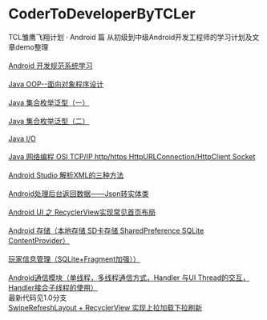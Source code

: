 # CoderToDeveloperByTCLer
TCL雏鹰飞翔计划 · Android 篇
从初级到中级Android开发工程师的学习计划及文章demo整理
<br>
<br>
[Android 开发规范系统学习](http://blog.csdn.net/dt235201314/article/details/66477296 "鼠标悬停显示")
<br>
<br>
[Java OOP--面向对象程序设计](http://blog.csdn.net/dt235201314/article/details/69162998 "鼠标悬停显示")
<br>
<br>
[Java 集合枚举泛型（一）](http://blog.csdn.net/dt235201314/article/details/70210256 "鼠标悬停显示")
<br>
<br>
[Java 集合枚举泛型（二）](http://blog.csdn.net/dt235201314/article/details/70228260 "鼠标悬停显示")
<br>
<br>
[Java I/O](http://blog.csdn.net/dt235201314/article/details/70841306 "鼠标悬停显示")
<br>
<br>
[Java 网络编程 OSI TCP/IP http/https HttpURLConnection/HttpClient Socket](http://blog.csdn.net/dt235201314/article/details/71480961 "鼠标悬停显示")
<br>
<br>
[ Android Studio 解析XML的三种方法](http://blog.csdn.net/dt235201314/article/details/71588252 "鼠标悬停显示")
<br>
<br>
[ Android处理后台返回数据——Json转实体类](http://blog.csdn.net/dt235201314/article/details/69951885 "鼠标悬停显示")
<br>
<br>
[Android UI 之 RecyclerView实现常见首页布局](http://blog.csdn.net/dt235201314/article/details/72833218 "鼠标悬停显示")
<br>
<br>
[Android 存储（本地存储 SD卡存储 SharedPreference SQLite ContentProvider）](http://blog.csdn.net/dt235201314/article/details/73176149 "鼠标悬停显示")
<br>
<br>
[玩家信息管理（SQLite+Fragment加强））](http://blog.csdn.net/dt235201314/article/details/50463194 "鼠标悬停显示")
<br>
<br>
[Android通信模块（单线程，多线程通信方式，Handler 与UI Thread的交互，Handler接合子线程的使用）](http://blog.csdn.net/dt235201314/article/details/73823653 "鼠标悬停显示")
<br>
最新代码见1.0分支
<br>
[SwipeRefreshLayout + RecyclerView 实现上拉加载下拉刷新](http://blog.csdn.net/dt235201314/article/details/75305222 "鼠标悬停显示")
<br>
<br>
<br>
